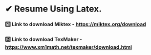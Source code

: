 # ✔ Resume Using Latex.
### 1️⃣ Link to download Miktex - https://miktex.org/download
### 2️⃣ Link to download TexMaker - https://www.xm1math.net/texmaker/download.html
